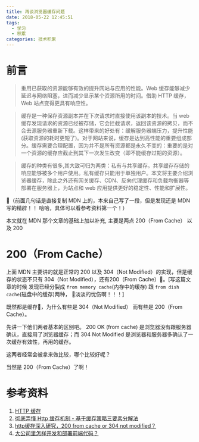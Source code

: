 ```yaml
---
title: 再谈浏览器缓存问题
date: 2018-05-22 12:45:51
tags:
  - 学习
  - 积累
categories: 技术积累
---
```

# 前言

> 重用已获取的资源能够有效的提升网站与应用的性能。Web 缓存能够减少延迟与网络阻塞，进而减少显示某个资源所用的时间。借助 HTTP 缓存，Web 站点变得更具有响应性。

> 缓存是一种保存资源副本并在下次请求时直接使用该副本的技术。当 web 缓存发现请求的资源已经被存储，它会拦截请求，返回该资源的拷贝，而不会去源服务器重新下载。这样带来的好处有：缓解服务器端压力，提升性能(获取资源的耗时更短了)。对于网站来说，缓存是达到高性能的重要组成部分。缓存需要合理配置，因为并不是所有资源都是永久不变的：重要的是对一个资源的缓存应截止到其下一次发生改变（即不能缓存过期的资源）。

> 缓存的种类有很多,其大致可归为两类：私有与共享缓存。共享缓存存储的响应能够被多个用户使用。私有缓存只能用于单独用户。本文将主要介绍浏览器缓存，除此之外还有网关缓存、CDN、反向代理缓存和负载均衡器等部署在服务器上，为站点和 web 应用提供更好的稳定性、性能和扩展性。

（前面几句话是直接复制 MDN 上的，本来自己写了一段，但是发现还是 MDN 写的精辟！！ 哈哈，具体可以看参考资料第一个！）

本文就在 MDN 那个文章的基础上加以补充, 主要是两点 200（From Cache） 以及  200
# 200（From Cache）

上面 MDN 主要讲的就是正常的 200 以及 304（Not Modified）的实现，但是缓存的状态不只有 304（Not Modified），还有200（From Cache）。[写这篇文章的时候 发现已经分裂成 `from memory cache`(内存中的缓存) 跟 `from dish cache`(磁盘中的缓存)两种， 淡淡的忧伤啊！！！]

既然都是缓存，为什么有些是 304（Not Modified） 而有些是 200（From Cache）。

先讲一下他们两者基本的区别吧。 200 OK (from cache)  是浏览器没有跟服务器确认，直接用了浏览器缓存；而 304 Not Modified 是浏览器和服务器多确认了一次缓存有效性，再用的缓存。

这两者经常会被拿来做比较，哪个比较好呢？

当然是 200（From Cache）了啊！

# 参考资料

1. [HTTP 缓存](https://developer.mozilla.org/zh-CN/docs/Web/HTTP/Caching_FAQ)
2. [彻底弄懂 Http 缓存机制 - 基于缓存策略三要素分解法](https://mp.weixin.qq.com/s?__biz=MzA3NTYzODYzMg==&mid=2653578381&idx=1&sn=3f676e2b2e08bcff831c69d31cf51c51&chksm=84b3b68ab3c43f9c9f5fc826f462494dc8457d8994c3789007b7182e3d30e86876688ea1bc8f&mpshare=1&scene=1&srcid=1215muPmHY8jyQT277grjyvE#rd)
3. [http缓存深入研究，200 from cache or 304 not modified？](https://segmentfault.com/a/1190000008277022)
4. [大公司里怎样开发和部署前端代码？](https://www.zhihu.com/question/20790576)